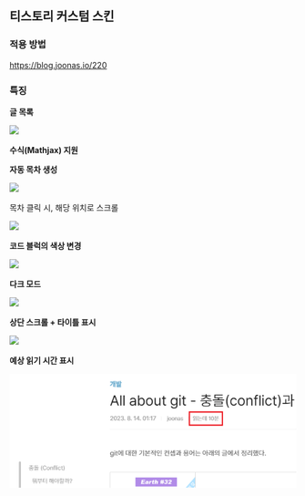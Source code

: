 ## 티스토리 커스텀 스킨

### 적용 방법

https://blog.joonas.io/220

### 특징

**글 목록**

![](https://img1.daumcdn.net/thumb/R1280x0/?scode=mtistory2&fname=https%3A%2F%2Fblog.kakaocdn.net%2Fdn%2FVJQa8%2FbtrvQgyJ5NT%2FLvMCvvLASnm1QRYKbnyLBK%2Fimg.jpg)

**수식(Mathjax) 지원**

**자동 목차 생성**

![](https://blog.kakaocdn.net/dn/cMTbmK/btrvVAbFh6c/IuPfqZeIaZUK4Aj8ieUzFk/img.gif)

목차 클릭 시, 해당 위치로 스크롤

![](https://blog.kakaocdn.net/dn/b6fHQZ/btrvPK6SfTH/HNcGkLbmrn47lvaBMl3wIK/img.gif)

**코드 블럭의 색상 변경**

![](https://img1.daumcdn.net/thumb/R1280x0/?scode=mtistory2&fname=https%3A%2F%2Fblog.kakaocdn.net%2Fdn%2Fb3oeEo%2FbtrXyi9I04C%2Fj9yVvzTYvENeuYQWrHURI0%2Fimg.png)

**다크 모드**

![](https://blog.kakaocdn.net/dn/GAOan/btsiwjNNGOt/LHIxqEuA62tggNV0kGMmCk/img.gif)

**상단 스크롤 + 타이틀 표시**

![](docs/tistory-skin-progress.gif)

**예상 읽기 시간 표시**

![](docs/reading-time.png)

